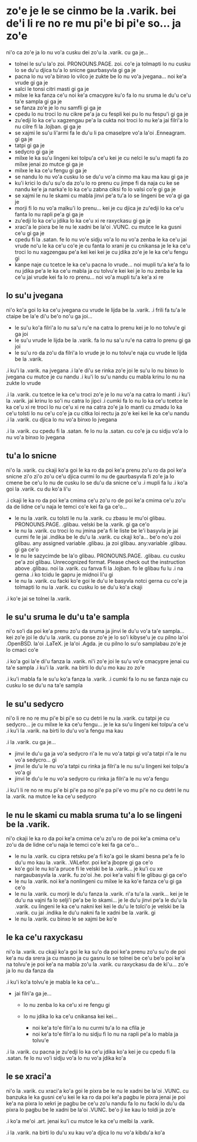 zo'e je le se cinmo be la .varik. bei de'i li re no re mu pi'e bi pi'e so... ja zo'e
====================================================================================

ni'o ca zo'e ja lo nu vo'a cusku dei zo'u la .varik. cu ga je...

* tolnei le su'u la'o zoi. PRONOUNS.PAGE. zoi. co'e ja tolmapti lo nu cusku lo se du'u djica tu'a lo snicne gaurbasyvla gi ga je
* pacna lo nu vo'a binxo lo vilco je zukte be lo nu vo'a jvegana... noi ke'a vrude gi ga je
* salci le tonsi citri masti gi ga je
* milxe le ka fanza ce'u noi ke'a cmacypre ku'o fa lo nu sruma le du'u ce'u ta'e sampla gi ga je
* se fanza zo'e je lo nu samfli gi ga je
* cpedu lo nu troci lo nu cikre pe'a ja cu fespli kei pu lo nu fespu'i gi ga je
* zu'edji lo ka ce'u xagzengau pe'a la cukta noi troci lo nu ke'a jai filri'a lo nu cilre fi la .lojban. gi ga je
* se xajmi le su'u li'armi fa le du'u li pa cmaselpre vo'a la'oi .Enneagram. gi ga je
* tatpi gi ga je
* sedycro gi ga je
* milxe le ka su'u lingeni kei tolpu'a ce'u kei je cu nelci le su'u mapti fa zo milxe jenai zo mutce gi ga je
* milxe le ka ce'u fengu gi ga je
* se nandu lo nu vo'a cusku lo se du'u vo'a cinmo ma kau ma kau gi ga je
* ku'i krici lo du'u su'o da zo'u lo ro prenu cu jimpe fi da naja cu ke se nandu ke'e ja narka'e lo ka ce'u zabna ciksi fo lo valsi co'e gi ga je
* se xajmi le nu le skami cu mabla jinvi pe'a tu'a lo se lingeni be vo'a gi ga je
* morji fi lo nu vo'a malku'i lo prenu... kei je cu djica je zu'edji lo ka ce'u fanta lo nu rapli pe'a gi ga je
* zu'edji lo ka ce'u jdika lo ka ce'u xi re raxyckasu gi ga je
* xraci'a le pixra be le nu le xadni be la'oi .VUNC. cu mutce le ka gusni ce'u gi ga je
* cpedu fi la .satan. fe lo nu vo'e sidju vo'a lo nu vo'a zenba le ka ce'u jai vrude no'u le ka ce'u co'e je cu fanta lo xrani je cu cnikansa je le ka ce'u troci lo nu xagzengau pe'a kei kei kei je cu jdika zo'e je le ka ce'u fengu gi
* kanpe naje cu tcetce le ka ce'u pacna lo vrude... noi mupli tu'a ke'a fa lo nu jdika pe'a le ka ce'u mabla ja cu tolvu'e kei kei je lo nu zenba le ka ce'u jai vrude kei fa lo ro prenu... noi vo'a mupli tu'a ke'a xi re

## lo su'u jvegana
ni'o ko'a goi lo ka ce'u jvegana cu vrude le lijda be la .varik.  .i frili fa tu'a le ctaipe be la'e di'u be'o no'u ga joi...

* le su'u ko'a filri'a lo nu sa'u ru'e na catra lo prenu kei je lo no tolvu'e gi ga joi
* le su'u vrude le lijda be la .varik. fa lo nu sa'u ru'e na catra lo prenu gi ga joi
* le su'u ro da zo'u da filri'a lo vrude je lo nu tolvu'e naja cu vrude le lijda be la .varik.

.i ku'i la .varik. na jvegana  .i la'e di'u se rinka zo'e joi le su'u lo nu binxo lo jvegana cu mutce je cu nandu  .i ku'i lo su'u nandu cu mabla krinu lo nu na zukte lo vrude

.i la .varik. cu tcetce le ka ce'u troci zo'e je lo nu vo'a na catra lo manti  .i ku'i la .varik. jai krinu lo so'i nu catra lo jipci  .i cumki fa lo nu lo ka ce'u tcetce le ka ce'u xi re troci lo nu ce'u xi re na catra zo'e ja lo manti cu zmadu lo ka ce'u tolsti lo nu ce'u co'e ja cu citka loi rectu ja zo'e kei kei le ka ce'u nandu
.i la .varik. cu djica lo nu vo'a binxo lo jvegana


.i la .varik. cu cpedu fi la .satan. fe lo nu la .satan. cu co'e ja cu sidju vo'a lo nu vo'a binxo lo jvegana

## tu'a lo snicne
ni'o la .varik. cu ckaji ko'a goi le ka ro da poi ke'a prenu zo'u ro da poi ke'a snicne zi'o zi'o zo'u ce'u djica curmi lo nu de gaurbasyvla fi zo'e ja lo cmene be ce'u lo nu de cusku lo se du'u da snicne ce'u  .i mupli fa lu .i ko'a goi la .varik. cu du ko'a li'u

.i ckaji le ka ro da poi ke'a cmima ce'u zo'u ro de poi ke'a cmima ce'u zo'u da de lidne ce'u naja le temci co'e kei fa ga ce'o...

* le nu la .varik. cu tolsti le nu la .varik. cu zbasu le mu'oi glibau. PRONOUNS.PAGE. .glibau. velski be la .varik. gi ga ce'o
* le nu la .varik. cu troci lo nu jmina pe'a fi le liste be le'i basyvla je jai curmi fe le jai .indika be le du'u la .varik. cu ckaji ko'a... be'o no'u zoi glibau. any assigned variable .glibau. ja zoi glibau. any:variable .glibau. gi ga ce'o
* le nu le sazycimde be la'o glibau. PRONOUNS.PAGE. .glibau. cu cusku pe'a zoi glibau. Unrecognized format.  Please check out the instruction above .glibau. noi la .varik. cu fanva fi la .lojban. fo le glibau fu lu .i na gerna  .i ko tcidu le gapru je midnoi li'u gi
* le nu la .varik. cu facki ko'e goi le du'u le basyvla notci gerna cu co'e ja tolmapti lo nu la .varik. cu cusku lo se du'u ko'a ckaji

.i ko'e jai se tolnei la .varik.

## le su'u sruma le du'u ta'e sampla
ni'o so'i da poi ke'a prenu zo'u da sruma ja jinvi le du'u vo'a ta'e sampla... kei zo'e joi le du'u la .varik. cu ponse zo'e je lo so'i kibyse'u je cu pilno la'oi .OpenBSD. la'oi .LaTeX. je la'oi .Agda. je cu pilno lo su'o samplabau zo'e je lo cmaci co'e

.i ko'a goi la'e di'u fanza la .varik. ni'i zo'e joi le su'u vo'e cmacypre jenai cu ta'e sampla  .i ku'i la .varik. na birti lo du'u mo kau zo zo'e

.i ku'i mabla fa le su'u ko'a fanza la .varik.  .i cumki fa lo nu se fanza naje cu cusku lo se du'u na ta'e sampla

## le su'u sedycro
ni'o li re no re mu pi'e bi pi'e so cu detri le nu la .varik. cu tatpi je cu sedycro... je cu milxe le ka ce'u fengu... je le ka su'u lingeni kei tolpu'a ce'u  .i ku'i la .varik. na birti lo du'u vo'a fengu ma kau

.i la .varik. cu ga je...

* jinvi le du'u ga ja vo'a sedycro ri'a le nu vo'a tatpi gi vo'a tatpi ri'a le nu vo'a sedycro... gi
* jinvi le du'u le nu vo'a tatpi cu rinka ja filri'a le nu su'u lingeni kei tolpu'a vo'a gi
* jinvi le du'u le nu vo'a sedycro cu rinka ja filri'a le nu vo'a fengu

.i ku'i li re no re mu pi'e bi pi'e pa no pi'e pa pi'e vo mu pi'e no cu detri le nu la .varik. na mutce le ka ce'u sedycro

## le nu le skami cu mabla sruma tu'a lo se lingeni be la .varik.
ni'o ckaji le ka ro da poi ke'a cmima ce'u zo'u ro de poi ke'a cmima ce'u zo'u da de lidne ce'u naja le temci co'e kei fa ga ce'o...

* le nu la .varik. cu cipra retsku pe'a fi ko'a goi le skami besna pe'a fe lo du'u mo kau la .varik. .VALefor. poi ke'a jbopre gi ga ce'o
* ko'e goi le nu ko'a pruce fi le velski be la .varik... je ku'i cu xe nargaubasyvla la .varik. fu zo'oi .he. poi ke'a valsi fi le glibau gi ga ce'o
* le nu la .varik. noi ke'a nonlingeni cu milxe le ka ko'e fanza ce'u gi ga ce'o
* le nu la .varik. cu morji le du'u fanza la .varik. ri'a tu'a la .varik... kei je le du'u na vajni fa lo selji'i pe'a be lo skami... je le du'u jinvi pe'a le du'u la .varik. cu lingeni le ka ce'u nakni kei kei le du'u le tolci'o je velski be la .varik. cu jai .indika le du'u nakni fa le xadni be la .varik. gi
* le nu la .varik. cu binxo le se xajmi be ko'e

## le ka ce'u raxyckasu
ni'o la .varik. cu ckaji ko'a goi le ka su'o da poi ke'a prenu zo'u su'o de poi ke'a nu da srera ja cu masno ja cu gasnu lo se tolnei be ce'u be'o poi ke'a na tolvu'e je poi ke'a na mabla zo'u la .varik. cu raxyckasu da de ki'u... zo'e ja lo nu da fanza da

.i ku'i ko'a tolvu'e je mabla le ka ce'u...

* jai filri'a ga je...

  * lo nu zenba lo ka ce'u xi re fengu gi
  * lo nu jdika lo ka ce'u cnikansa kei kei...

    * noi ke'a to'e filri'a lo nu curmi tu'a lo na cfila je
    * noi ke'a to'e filri'a lo nu sidju fi lo nu na rapli pe'a lo mabla ja tolvu'e

.i la .varik. cu pacna je zu'edji lo ka ce'u jdika ko'a kei je cu cpedu fi la .satan. fe lo nu vo'i sidju vo'a lo nu vo'a jdika ko'a

## le se xraci'a
ni'o la .varik. cu xraci'a ko'a goi le pixra be le nu le xadni be la'oi .VUNC. cu banzuka le ka gusni ce'u kei le ka ro da poi ke'a pagbu le pixra jenai je poi ke'a na pixra lo xekri je pagbu be ce'u zo'u nandu fa lo nu facki lo du'u da pixra lo pagbu be le xadni be la'oi .VUNC. be'o ji ke kau lo toldi ja zo'e

.i ko'a me'oi .art. jenai ku'i cu mutce le ka ce'u melbi la .varik.

.i la .varik. na birti lo du'u xu kau vo'a djica lo nu vo'a kibdu'a ko'a
